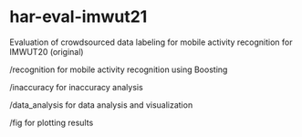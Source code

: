 # har-eval-imwut21

Evaluation of crowdsourced data labeling for mobile activity recognition for IMWUT20 (original)

/recognition for mobile activity recognition using Boosting

/inaccuracy for inaccuracy analysis

/data_analysis for data analysis and visualization

/fig for plotting results
